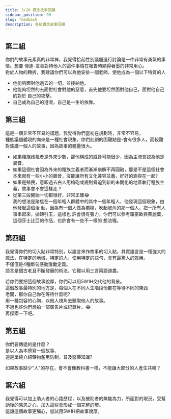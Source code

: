 ```yaml
---
title: 3/20 概念故事回饋
sidebar_position: 90
slug: feedback
description: 各組概念故事回饋
---
```

## 第二組
你們的故事元素真的非常棒，我覺得拾起性別議題進行討論是一件非常有勇氣的事情。想要
傳達-友善對待他人的這件事情在報告時顯得著墨的非常用心。  
對於人物的轉折，我建議你們可以為他安排一個老師，使他成為一個以下特質的人  
* 他能夠面對他過去的一切，並接納他。
* 他能夠坦然的去面對社會對他的惡意，首先他要坦然面對他自己，面對他自己的對於
自己的攻擊。
*  自己成為自己的港灣，自己是一生的依靠。

## 第三組
這是一個非常不容易的議題，我覺得你們當初在規劃時，非常不容易，  
種族議題體現的向來是一種社會現象。你們刻劃的困難點是-會有很多人，而較難對焦講一個人的故事，因為故事的體量很大。  
* 如果種族歧視者是外來少數，那他構成的威脅可能很少，因為主流會認為他是異音。  
* 如果這個社會因為外來的種族主義者而漸漸崩解不再圓融，那是不是這個社會本來就有一些小小的雜音，沒能讓所有文化兼容並蓄，好好的涵容在一起?  
* 如果是殖民，意即過去白人用槍砲或規則脅迫到新的未開化的地區執行種族主義，故事會不會這樣走 ?  
* 從第三段開始一切都很好，非常正確😂  
我的想法是聚焦在一個年輕人群體中的其中一個年輕人，他發現這個現象，由他發起這個活
動，因為有一個人做為橋樑，吹起號角的那一個人，把一所有人事串起來，拋磚引玉，這樣也
許會很有張力。你們可以參考羅密歐與茱麗葉，這個莎士比亞的作品，也許會有一些不一樣的
想法喔。  

## 第四組
我覺得你們的切入點非常特別，以語言來作故事的切入點，其實語言是一種強大的魔法，在特定的地域，特定的人，使用特定的語句，會有最驚人的效用。  
不僅僅是4種斷句感動激勵定義。  
語言是個古老且不斷發展的術法，它難以用三言兩語道盡。  
  
若你們要把這個故事說厚，你們可以用5W1H交代他的背景。  
這個故事最特別的地方是，每個人在不同人生階段他都在等待不同的東西  
老闆，那你自己你在等待什麼呢?  
用一種包容的心胸，以他人視角去聽取他人的故事。  
不過也許你們想拍一部廣告片或紀錄片。😂  
再探索一下吧。  

## 第五組
你們要傳遞的是什麼 ?  
是以人為本撰寫一個故事、  
還是單純介紹藥物濫用防制，普及醫藥知識?  
  
如果故事缺少”人"的存在，會不會像教科書一樣，不能讓大部分的人產生共鳴 ?  

## 第六組
我覺得可以加上助人者的心路歷程，以及被助者的無能為力，所面對的現況，受幫助後的感恩之心，加入這些會形成一個完整的環。  
這讓這個故事更觸心，嘗試用5W1H把故事說厚。  


